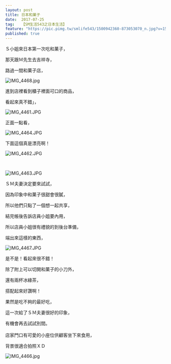 ```yaml
---
layout: post
title: 日本和菓子
date:  2017-07-25
tag:   【SM生活543之日本生活】
feature: "https://pic.pimg.tw/smlife543/1500942360-873053070_n.jpg?v=1500942367"
published: true 
---
```

<p>Ｓ小姐來日本第一次吃和菓子，</p>

<p>那天跟Ｍ先生去吉祥寺，</p>

<p>路過一間和菓子店，</p>

<p><img alt="IMG_4468.jpg" src="https://pic.pimg.tw/smlife543/1500942360-873053070_n.jpg?v=1500942367" title="IMG_4468.jpg"></p>

<p>進到店裡看到櫃子裡面可口的商品，</p>

<p>看起來真不錯」，</p>

<p><img alt="IMG_4461.JPG" src="https://pic.pimg.tw/smlife543/1500942354-2157795249_n.jpg?v=1500942366" title="IMG_4461.JPG"></p>

<p>正面一點看，</p>

<p><img alt="IMG_4464.JPG" src="https://pic.pimg.tw/smlife543/1500942353-178846265_n.jpg?v=1500942367" title="IMG_4464.JPG"></p>

<p>下面這個真是漂亮啊！</p>

<p><img alt="IMG_4462.JPG" src="https://pic.pimg.tw/smlife543/1500942353-1077997499_n.jpg?v=1500942366" title="IMG_4462.JPG"></p>

<p>&nbsp;</p>

<p><img alt="IMG_4463.JPG" src="https://pic.pimg.tw/smlife543/1500942353-2112317186_n.jpg?v=1500942367" title="IMG_4463.JPG"></p>

<p>ＳＭ夫妻決定要來試試，</p>

<p>因為印象中和菓子很甜會很膩，</p>

<p>所以他們只點了一個想一起共享，</p>

<p>結完帳後告訴店員小姐要內用，</p>

<p>所以店員小姐很有禮貌的到後台準備，</p>

<p>端出來這樣的東西，</p>

<p><img alt="IMG_4467.JPG" src="https://pic.pimg.tw/smlife543/1500942354-650858246_n.jpg?v=1500942367" title="IMG_4467.JPG"></p>

<p>是不是！看起來很不錯！</p>

<p>除了附上可以切開和菓子的小刀外，</p>

<p>還有兩杯冰綠茶，</p>

<p>搭配起來好讚啊！</p>

<p>果然是吃不夠的最好吃，</p>

<p>這一次給了ＳＭ夫妻很好的印象，</p>

<p>有機會再去試試別間。<br>
<br>
店家門口有可愛的小座位供顧客坐下來食用，</p>

<p>背景很適合拍照ＸＤ</p>

<p><img alt="IMG_4466.jpg" src="https://pic.pimg.tw/smlife543/1500942353-2994527391_n.jpg?v=1500942367" title="IMG_4466.jpg"></p>

